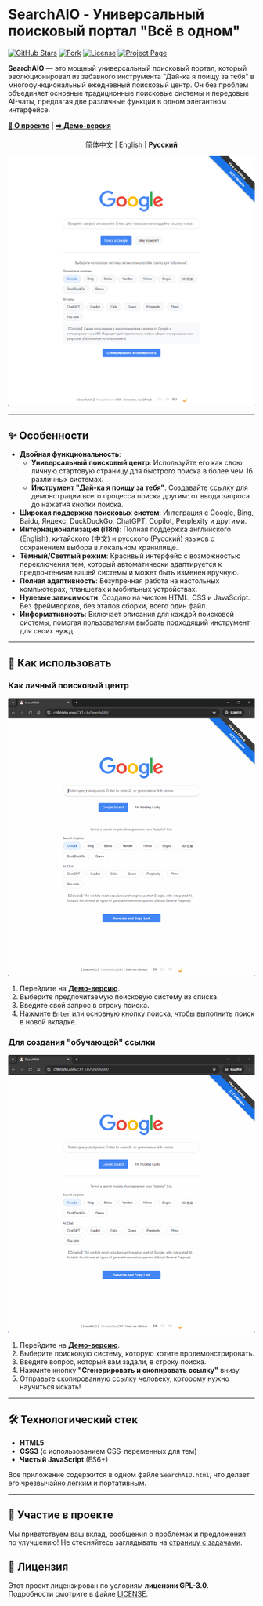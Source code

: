 # SearchAIO - Универсальный поисковый портал "Всё в одном"

[![GitHub Stars](https://img.shields.io/github/stars/MeowLove/SearchAIO?style=flat-square&logo=github)](https://github.com/MeowLove/SearchAIO/stargazers)
[![Fork](https://img.shields.io/github/forks/MeowLove/SearchAIO?style=flat-square&logo=github)](https://github.com/MeowLove/SearchAIO/network/members)
[![License](https://img.shields.io/github/license/MeowLove/SearchAIO?style=flat-square&color=blue)](https://github.com/MeowLove/SearchAIO/blob/main/LICENSE)
[![Project Page](https://img.shields.io/badge/Страница%20проекта-Website-green?style=flat-square)](https://www.cxthhhhh.com/search-aio/)

**SearchAIO** — это мощный универсальный поисковый портал, который эволюционировал из забавного инструмента "Дай-ка я поищу за тебя" в многофункциональный ежедневный поисковый центр. Он без проблем объединяет основные традиционные поисковые системы и передовые AI-чаты, предлагая две различные функции в одном элегантном интерфейсе.

**[📖 О проекте](https://www.cxthhhhh.com/search-aio/)** | **[➡️ Демо-версия](https://www.cxthhhhh.com/CXT-Lib/SearchAIO/)**

<div align="center">
  <p>
    <a href="README_CN.md">简体中文</a> | <a href="README.md">English</a> | <b>Русский</b>
  </p>
</div>

![Скриншот SearchAIO](https://github.com/MeowLove/SearchAIO/raw/main/img/SearchAIO_Screenshot_RU.png)

---

## ✨ Особенности

-   **Двойная функциональность**:
    -   **Универсальный поисковый центр**: Используйте его как свою личную стартовую страницу для быстрого поиска в более чем 16 различных системах.
    -   **Инструмент "Дай-ка я поищу за тебя"**: Создавайте ссылку для демонстрации всего процесса поиска другим: от ввода запроса до нажатия кнопки поиска.
-   **Широкая поддержка поисковых систем**: Интеграция с Google, Bing, Baidu, Яндекс, DuckDuckGo, ChatGPT, Copilot, Perplexity и другими.
-   **Интернационализация (i18n)**: Полная поддержка английского (English), китайского (中文) и русского (Русский) языков с сохранением выбора в локальном хранилище.
-   **Тёмный/Светлый режим**: Красивый интерфейс с возможностью переключения тем, который автоматически адаптируется к предпочтениям вашей системы и может быть изменен вручную.
-   **Полная адаптивность**: Безупречная работа на настольных компьютерах, планшетах и мобильных устройствах.
-   **Нулевые зависимости**: Создано на чистом HTML, CSS и JavaScript. Без фреймворков, без этапов сборки, всего один файл.
-   **Информативность**: Включает описания для каждой поисковой системы, помогая пользователям выбрать подходящий инструмент для своих нужд.

---

## 🚀 Как использовать

### Как личный поисковый центр

![Как использовать SearchAIO в качестве личного поискового центра](https://github.com/MeowLove/SearchAIO/raw/main/img/SearchAIO_As_a_Personal_Search_Hub.gif)

1.  Перейдите на **[Демо-версию](https://www.cxthhhhh.com/CXT-Lib/SearchAIO/)**.
2.  Выберите предпочитаемую поисковую систему из списка.
3.  Введите свой запрос в строку поиска.
4.  Нажмите `Enter` или основную кнопку поиска, чтобы выполнить поиск в новой вкладке.

### Для создания "обучающей" ссылки

![Как создать обучающую ссылку с помощью SearchAIO](https://github.com/MeowLove/SearchAIO/raw/main/img/SearchAIO_To_Generate_a_Tutorial_Link.gif)

1.  Перейдите на **[Демо-версию](https://www.cxthhhhh.com/CXT-Lib/SearchAIO/)**.
2.  Выберите поисковую систему, которую хотите продемонстрировать.
3.  Введите вопрос, который вам задали, в строку поиска.
4.  Нажмите кнопку **"Сгенерировать и скопировать ссылку"** внизу.
5.  Отправьте скопированную ссылку человеку, которому нужно научиться искать!

---

## 🛠️ Технологический стек

-   **HTML5**
-   **CSS3** (с использованием CSS-переменных для тем)
-   **Чистый JavaScript** (ES6+)

Все приложение содержится в одном файле `SearchAIO.html`, что делает его чрезвычайно легким и портативным.

---

## 🤝 Участие в проекте

Мы приветствуем ваш вклад, сообщения о проблемах и предложения по улучшению! Не стесняйтесь заглядывать на [страницу с задачами](https://github.com/MeowLove/SearchAIO/issues).

## 📄 Лицензия

Этот проект лицензирован по условиям **лицензии GPL-3.0**. Подробности смотрите в файле [LICENSE](https://github.com/MeowLove/SearchAIO/blob/main/LICENSE).
